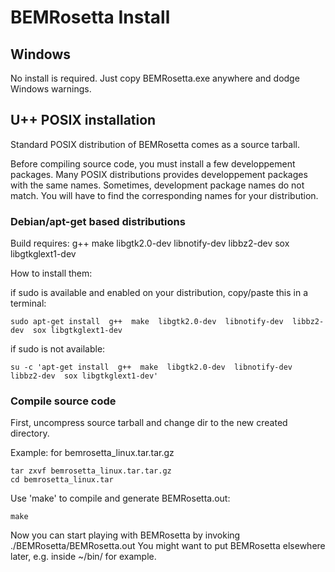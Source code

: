 # BEMRosetta Install

## Windows
No install is required. Just copy BEMRosetta.exe anywhere and dodge Windows warnings. 

## U++ POSIX installation

Standard POSIX distribution of BEMRosetta comes as a source tarball.

Before compiling source code, you must install a few developpement packages. Many POSIX distributions provides developpement packages with the same names. Sometimes, development package names do not match. You will have to find the corresponding names for your distribution.


### Debian/apt-get based distributions

Build requires: g++  make  libgtk2.0-dev  libnotify-dev  libbz2-dev  sox libgtkglext1-dev

How to install them:

if sudo is available and enabled on your distribution, copy/paste this in a terminal:
```
sudo apt-get install  g++  make  libgtk2.0-dev  libnotify-dev  libbz2-dev  sox libgtkglext1-dev
```

if sudo is not available:
```
su -c 'apt-get install  g++  make  libgtk2.0-dev  libnotify-dev  libbz2-dev  sox libgtkglext1-dev'
```


### Compile source code

First, uncompress source tarball and change dir to the new created directory.

Example: for bemrosetta_linux.tar.tar.gz
```
tar zxvf bemrosetta_linux.tar.tar.gz
cd bemrosetta_linux.tar
```

Use 'make' to compile and generate BEMRosetta.out:
```
make
```

Now you can start playing with BEMRosetta by invoking ./BEMRosetta/BEMRosetta.out
You might want to put BEMRosetta elsewhere later, e.g. inside ~/bin/ for example.


